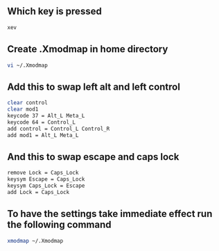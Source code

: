 ## Which key is pressed

```sh
xev
```

## Create .Xmodmap in home directory

```sh
vi ~/.Xmodmap
```

## Add this to swap left alt and left control

```sh
clear control
clear mod1
keycode 37 = Alt_L Meta_L
keycode 64 = Control_L
add control = Control_L Control_R
add mod1 = Alt_L Meta_L
```

## And this to swap escape and caps lock

```sh
remove Lock = Caps_Lock
keysym Escape = Caps_Lock
keysym Caps_Lock = Escape
add Lock = Caps_Lock
```

## To have the settings take immediate effect run the following command

```sh
xmodmap ~/.Xmodmap
```

